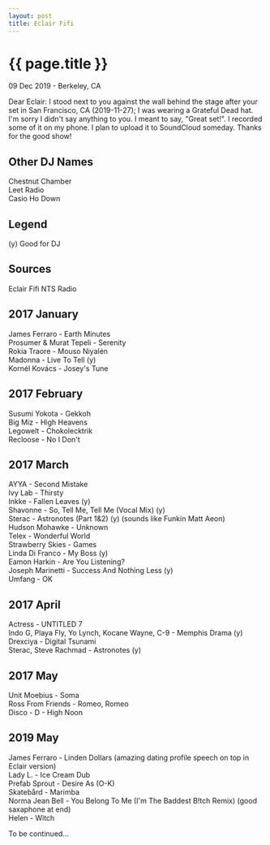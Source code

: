 ```yaml
---
layout: post
title: Eclair Fifi
---
```


{{ page.title }}
================

<p class="meta">09 Dec 2019 - Berkeley, CA</p>

Dear Eclair: I stood next to you against the wall behind the stage after your set in San Francisco, CA (2019-11-27); I was wearing a Grateful Dead hat. I'm sorry I didn't say anything to you. I meant to say, "Great set!". I recorded some of it on my phone. I plan to upload it to SoundCloud someday. Thanks for the good show!

## Other DJ Names
Chestnut Chamber  
Leet Radio  
Casio Ho Down

## Legend
(y) Good for DJ

## Sources
Eclair Fifi NTS Radio

## 2017 January
James Ferraro - Earth Minutes  
Prosumer & Murat Tepeli - Serenity  
Rokia Traore - Mouso Niyalén  
Madonna - Live To Tell (y)  
Kornél Kovács - Josey's Tune

## 2017 February
Susumi Yokota - Gekkoh  
Big Miz - High Heavens  
Legowelt - Chokolecktrik  
Recloose - No I Don't

## 2017 March
AYYA - Second Mistake  
Ivy Lab - Thirsty  
Inkke - Fallen Leaves (y)  
Shavonne - So, Tell Me, Tell Me (Vocal Mix) (y)  
Sterac - Astronotes (Part 1&2) (y) (sounds like Funkin Matt Aeon)  
Hudson Mohawke - Unknown  
Telex - Wonderful World  
Strawberry Skies - Games  
Linda Di Franco -  My Boss (y)  
Eamon Harkin - Are You Listening?  
Joseph Marinetti - Success And Nothing Less (y)  
Umfang - OK

## 2017 April
Actress - UNTITLED 7  
Indo G, Playa Fly, Yo Lynch, Kocane Wayne, C-9 - Memphis Drama (y)  
Drexciya - Digital Tsunami  
Sterac, Steve Rachmad - Astronotes (y)

## 2017 May
Unit Moebius - Soma  
Ross From Friends - Romeo, Romeo  
Disco - D - High Noon

## 2019 May
James Ferraro - Linden Dollars (amazing dating profile speech on top in Eclair version)  
Lady L. - Ice Cream Dub  
Prefab Sprout - Desire As (O-K)  
Skatebård - Marimba  
Norma Jean Bell - You Belong To Me (I'm The Baddest B!tch Remix) (good saxaphone at end)  
Helen - Witch

To be continued...